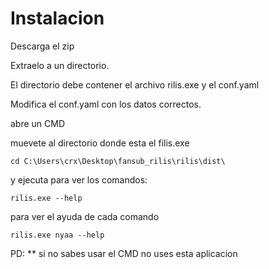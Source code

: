 # Instalacion

Descarga el  zip 

Extraelo a un directorio.

El directorio debe contener el archivo rilis.exe y el conf.yaml

Modifica el conf.yaml con los datos correctos.

abre un CMD

muevete al directorio donde esta el filis.exe

`cd C:\Users\crx\Desktop\fansub_rilis\rilis\dist\`

y ejecuta para ver los comandos:


`rilis.exe --help`


para ver el ayuda de cada comando


`rilis.exe nyaa --help`


PD: ** si no sabes usar el CMD no uses esta aplicacion